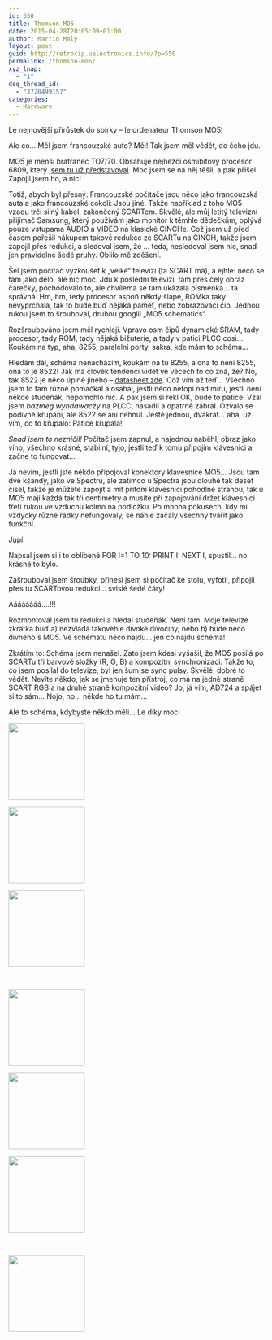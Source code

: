 ```yaml
---
id: 550
title: Thomson MO5
date: 2015-04-28T20:05:09+01:00
author: Martin Maly
layout: post
guid: http://retrocip.uelectronics.info/?p=550
permalink: /thomson-mo5/
xyz_lnap:
  - "1"
dsq_thread_id:
  - "3720499157"
categories:
  - Hardware
---
```

Le nejnovější přírůstek do sbírky &#8211; le ordenateur Thomson MO5!

<!--more-->

Ale co&#8230; Měl jsem francouzské auto? Měl! Tak jsem měl vědět, do čeho jdu.

MO5 je menší bratranec TO7/70. Obsahuje nejhezčí osmibitový procesor 6809, který [jsem tu už představoval](http://retrocip.uelectronics.info/posledni-krasavec-osmibitove-ery/). Moc jsem se na něj těšil, a pak přišel. Zapojil jsem ho, a nic!

Totiž, abych byl přesný: Francouzské počítače jsou něco jako francouzská auta a jako francouzské cokoli: Jsou jiné. Takže například z toho MO5 vzadu trčí silný kabel, zakončený SCARTem. Skvělé, ale můj letitý televizní přijímač Samsung, který používám jako monitor k těmhle dědečkům, oplývá pouze vstupama AUDIO a VIDEO na klasické CINCHe. Což jsem už před časem pořešil nákupem takové redukce ze SCARTu na CINCH, takže jsem zapojil přes redukci, a sledoval jsem, že &#8230; teda, nesledoval jsem nic, snad jen pravidelné šedé pruhy. Oblilo mě zděšení.

Šel jsem počítač vyzkoušet k &#8222;velké&#8220; televizi (ta SCART má), a ejhle: něco se tam jako dělo, ale nic moc. Jdu k poslední televizi, tam přes celý obraz čárečky, pochodovalo to, ale chvílema se tam ukázala písmenka&#8230; ta správná. Hm, hm, tedy procesor aspoň někdy šlape, ROMka taky nevyprchala, tak to bude buď nějaká paměť, nebo zobrazovací čip. Jednou rukou jsem to šrouboval, druhou googlil &#8222;MO5 schematics&#8220;.

Rozšroubováno jsem měl rychleji. Vpravo osm čipů dynamické SRAM, tady procesor, tady ROM, tady nějaká bižuterie, a tady v patici PLCC cosi&#8230; Koukám na typ, aha, 8255, paralelní porty, sakra, kde mám to schéma&#8230;

Hledám dál, schéma nenacházím, koukám na tu 8255, a ona to není 8255, ona to je 8522! Jak má člověk tendenci vidět ve věcech to co zná, že? No, tak 8522 je něco úplně jiného &#8211; [datasheet zde](https://www.engineering.uiowa.edu/sites/default/files/ees/files/NI/pdfs/00/93/DS009338.pdf). Což vím až teď&#8230; Všechno jsem to tam různě pomačkal a osahal, jestli něco netopí nad míru, jestli není někde studeňák, nepomohlo nic. A pak jsem si řekl OK, bude to patice! Vzal jsem _bazmeg wyndawaczy_ na PLCC, nasadil a opatrně zabral. Ozvalo se podivné křupání, ale 8522 se ani nehnul. Ještě jednou, dvakrát&#8230; aha, už vím, co to křupalo: Patice křupala!

_Snad jsem to nezničil!_ Počítač jsem zapnul, a najednou naběhl, obraz jako víno, všechno krásné, stabilní, tyjo, jestli teď k tomu připojím klávesnici a začne to fungovat&#8230;

Já nevím, jestli jste někdo připojoval konektory klávesnice MO5&#8230; Jsou tam dvě kšandy, jako ve Spectru, ale zatímco u Spectra jsou dlouhé tak deset čísel, takže je můžete zapojit a mít přitom klávesnici pohodlně stranou, tak u MO5 mají každá tak tři centimetry a musíte při zapojování držet klávesnici třetí rukou ve vzduchu kolmo na podložku. Po mnoha pokusech, kdy mi vždycky různé řádky nefungovaly, se náhle začaly všechny tvářit jako funkční.

Jupí.

Napsal jsem si i to oblíbené FOR I=1 TO 10: PRINT I: NEXT I, spustil&#8230; no krásné to bylo.

Zašrouboval jsem šroubky, přinesl jsem si počítač ke stolu, vyfotil, připojil přes tu SCARTovou redukci&#8230; svislé šedé čáry!

Áááááááá&#8230;.!!!

Rozmontoval jsem tu redukci a hledal studeňák. Není tam. Moje televize zkrátka buď a) nezvládá takovéhle divoké divočiny, nebo b) bude něco divného s MO5. Ve schématu něco najdu&#8230; jen co najdu schéma!

Zkrátím to: Schéma jsem nenašel. Zato jsem kdesi vyšašil, že MO5 posílá po SCARTu tři barvové složky (R, G, B) a kompozitní synchronizaci. Takže to, co jsem posílal do televize, byl jen šum se sync pulsy. Skvělé, dobré to vědět. Nevíte někdo, jak se jmenuje ten přístroj, co má na jedné straně SCART RGB a na druhé straně kompozitní video? Jo, já vím, AD724 a spájet si to sám&#8230; Nojo, no&#8230; někde ho tu mám&#8230;

Ale to schéma, kdybyste někdo měli&#8230; Le díky moc!

<div id='gallery-7' class='gallery galleryid-550 gallery-columns-3 gallery-size-thumbnail gallery1'>
  <dl class="gallery-item">
    <dt class="gallery-icon">
      <a href="http://retrocip.cz/wp-content/uploads/sites/6/2015/04/IMG_20150428_200223.jpg" title="" class="highslide" onclick="return hs.expand(this,{captionId:'caption551'})"><img src="http://retrocip.cz/wp-content/uploads/sites/6/2015/04/IMG_20150428_200223-150x150.jpg" width="150" height="150" alt="" /></a>
    </dt>
  </dl>
  
  <dl class="gallery-item">
    <dt class="gallery-icon">
      <a href="http://retrocip.cz/wp-content/uploads/sites/6/2015/04/IMG_20150428_200255.jpg" title="" class="highslide" onclick="return hs.expand(this,{captionId:'caption552'})"><img src="http://retrocip.cz/wp-content/uploads/sites/6/2015/04/IMG_20150428_200255-150x150.jpg" width="150" height="150" alt="" /></a>
    </dt>
  </dl>
  
  <dl class="gallery-item">
    <dt class="gallery-icon">
      <a href="http://retrocip.cz/wp-content/uploads/sites/6/2015/04/IMG_20150428_200309.jpg" title="" class="highslide" onclick="return hs.expand(this,{captionId:'caption553'})"><img src="http://retrocip.cz/wp-content/uploads/sites/6/2015/04/IMG_20150428_200309-150x150.jpg" width="150" height="150" alt="" /></a>
    </dt>
  </dl>
  
  <br style="clear: both" />
  
  <dl class="gallery-item">
    <dt class="gallery-icon">
      <a href="http://retrocip.cz/wp-content/uploads/sites/6/2015/04/IMG_20150428_200331.jpg" title="" class="highslide" onclick="return hs.expand(this,{captionId:'caption554'})"><img src="http://retrocip.cz/wp-content/uploads/sites/6/2015/04/IMG_20150428_200331-150x150.jpg" width="150" height="150" alt="" /></a>
    </dt>
  </dl>
  
  <dl class="gallery-item">
    <dt class="gallery-icon">
      <a href="http://retrocip.cz/wp-content/uploads/sites/6/2015/04/IMG_20150428_200355.jpg" title="" class="highslide" onclick="return hs.expand(this,{captionId:'caption555'})"><img src="http://retrocip.cz/wp-content/uploads/sites/6/2015/04/IMG_20150428_200355-150x150.jpg" width="150" height="150" alt="" /></a>
    </dt>
  </dl>
  
  <dl class="gallery-item">
    <dt class="gallery-icon">
      <a href="http://retrocip.cz/wp-content/uploads/sites/6/2015/04/IMG_20150428_201414.jpg" title="" class="highslide" onclick="return hs.expand(this,{captionId:'caption556'})"><img src="http://retrocip.cz/wp-content/uploads/sites/6/2015/04/IMG_20150428_201414-150x150.jpg" width="150" height="150" alt="" /></a>
    </dt>
  </dl>
  
  <br style="clear: both" />
  
  <dl class="gallery-item">
    <dt class="gallery-icon">
      <a href="http://retrocip.cz/wp-content/uploads/sites/6/2015/04/IMG_20150428_201434.jpg" title="" class="highslide" onclick="return hs.expand(this,{captionId:'caption557'})"><img src="http://retrocip.cz/wp-content/uploads/sites/6/2015/04/IMG_20150428_201434-150x150.jpg" width="150" height="150" alt="" /></a>
    </dt>
  </dl>
  
  <br style='clear: both' />
</div>